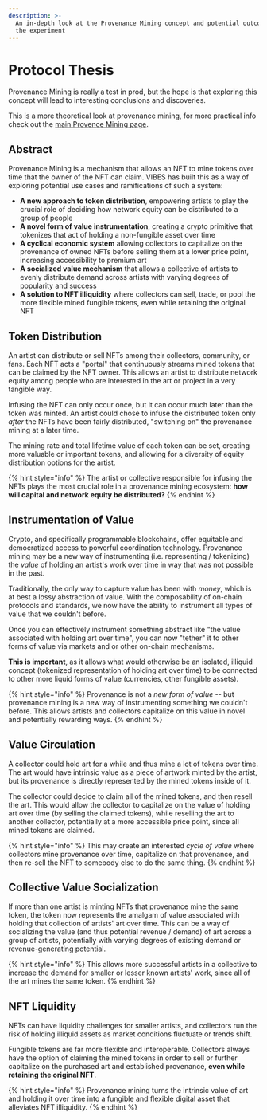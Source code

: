 ```yaml
---
description: >-
  An in-depth look at the Provenance Mining concept and potential outcomes from
  the experiment
---
```


# Protocol Thesis

Provenance Mining is really a test in prod, but the hope is that exploring this concept will lead to interesting conclusions and discoveries. 

This is a more theoretical look at provenance mining, for more practical info check out the [main Provence Mining page](./).

## Abstract

Provenance Mining is a mechanism that allows an NFT to mine tokens over time that the owner of the NFT can claim. VIBES has built this as a way of exploring potential use cases and ramifications of such a system:

* **A new approach to token distribution**, empowering artists to play the crucial role of deciding how network equity can be distributed to a group of people
* **A novel form of value instrumentation**, creating a crypto primitive that tokenizes that act of holding a non-fungible asset over time
* **A cyclical economic system** allowing collectors to capitalize on the provenance of owned NFTs before selling them at a lower price point, increasing accessibility to premium art
* **A socialized value mechanism** that allows a collective of artists to evenly distribute demand across artists with varying degrees of popularity and success
* **A solution to NFT illiquidity** where collectors can sell, trade, or pool the more flexible mined fungible tokens, even while retaining the original NFT

## Token Distribution

An artist can distribute or sell NFTs among their collectors, community, or fans. Each NFT acts a "portal" that continuously streams mined tokens that can be claimed by the NFT owner. This allows an artist to distribute network equity among people who are interested in the art or project in a very tangible way.

Infusing the NFT can only occur once, but it can occur much later than the token was minted. An artist could chose to infuse the distributed token only _after_ the NFTs have been fairly distributed, "switching on" the provenance mining at a later time. 

The mining rate and total lifetime value of each token can be set, creating more valuable or important tokens, and allowing for a diversity of equity distribution options for the artist.

{% hint style="info" %}
The artist or collective responsible for infusing the NFTs plays the most crucial role in a provenance mining ecosystem: **how will capital and network equity be distributed?**
{% endhint %}

## Instrumentation of Value

Crypto, and specifically programmable blockchains, offer equitable and democratized access to powerful coordination technology. Provenance mining may be a new way of instrumenting \(i.e. representing / tokenizing\) the _value_ of holding an artist's work over time in way that was not possible in the past. 

Traditionally, the only way to capture value has been with _money_, which is at best a lossy abstraction of value. With the composability of on-chain protocols and standards, we now have the ability to instrument all types of value that we couldn't before. 

Once you can effectively instrument something abstract like "the value associated with holding art over time", you can now "tether" it to other forms of value via markets and or other on-chain mechanisms. 

**This is important**, as it allows what would otherwise be an isolated, illiquid concept \(tokenized representation of holding art over time\) to be connected to other more liquid forms of value \(currencies, other fungible assets\).

{% hint style="info" %}
Provenance is not a _new form of value_ -- but provenance mining is a new way of instrumenting something we couldn't before. This allows artists and collectors capitalize on this value in novel and potentially rewarding ways.
{% endhint %}

## Value Circulation

A collector could hold art for a while and thus mine a lot of tokens over time. The art would have intrinsic value as a piece of artwork minted by the artist, but its provenance is directly represented by the mined tokens inside of it. 

The collector could decide to claim all of the mined tokens, and then resell the art. This would allow the collector to capitalize on the value of holding art over time \(by selling the claimed tokens\), while reselling the art to another collector, potentially at a more accessible price point, since all mined tokens are claimed.

{% hint style="info" %}
This may create an interested _cycle of value_ where collectors mine provenance over time, capitalize on that provenance, and then re-sell the NFT to somebody else to do the same thing. 
{% endhint %}

## Collective Value Socialization

If more than one artist is minting NFTs that provenance mine the same token, the token now represents the amalgam of value associated with holding that collection of artists' art over time. This can be a way of socializing the value \(and thus potential revenue / demand\) of art across a group of artists, potentially with varying degrees of existing demand or revenue-generating potential.

{% hint style="info" %}
This allows more successful artists in a collective to increase the demand for smaller or lesser known artists' work, since all of the art mines the same token.
{% endhint %}

## NFT Liquidity

NFTs can have liquidity challenges for smaller artists, and collectors run the risk of holding illiquid assets as market conditions fluctuate or trends shift. 

Fungible tokens are far more flexible and interoperable. Collectors always have the option of claiming the mined tokens in order to sell or further capitalize on the purchased art and established provenance, **even while retaining the original NFT**.

{% hint style="info" %}
Provenance mining turns the intrinsic value of art and holding it over time into a fungible and flexible digital asset that alleviates NFT illiquidity.
{% endhint %}

